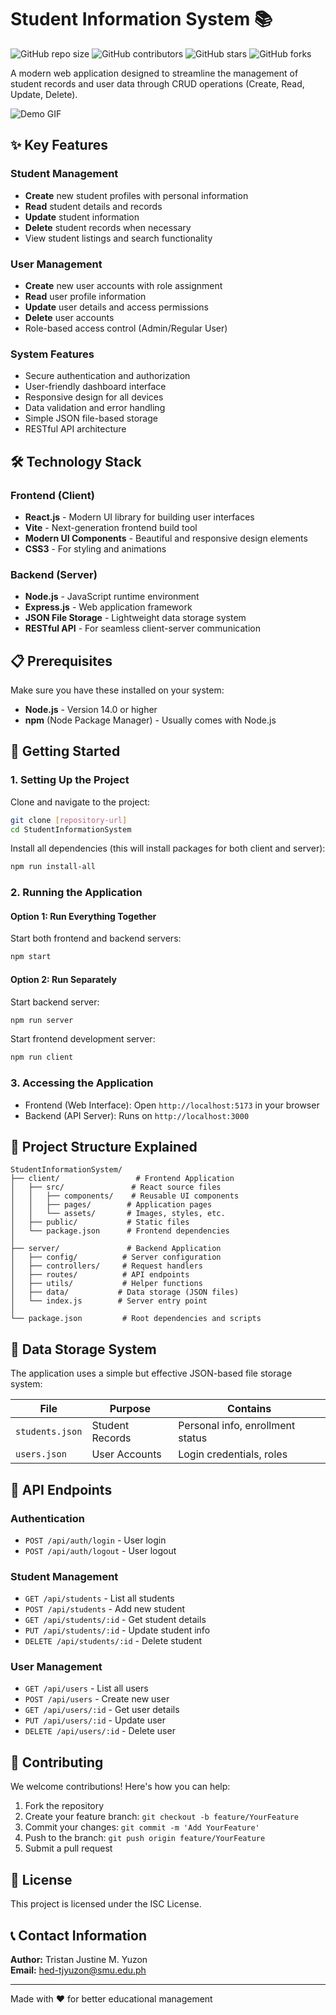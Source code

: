 # Student Information System 📚

![GitHub repo size](https://img.shields.io/github/repo-size/username/StudentInformationSystem?color=blue&style=flat-square)
![GitHub contributors](https://img.shields.io/github/contributors/username/StudentInformationSystem?color=green&style=flat-square)
![GitHub stars](https://img.shields.io/github/stars/username/StudentInformationSystem?color=yellow&style=flat-square)
![GitHub forks](https://img.shields.io/github/forks/username/StudentInformationSystem?color=orange&style=flat-square)

A modern web application designed to streamline the management of student records and user data through CRUD operations (Create, Read, Update, Delete).

![Demo GIF](https://user-images.githubusercontent.com/demo.gif) <!-- Replace with actual GIF URL -->

## ✨ Key Features

### Student Management
- **Create** new student profiles with personal information
- **Read** student details and records
- **Update** student information
- **Delete** student records when necessary
- View student listings and search functionality

### User Management
- **Create** new user accounts with role assignment
- **Read** user profile information
- **Update** user details and access permissions
- **Delete** user accounts
- Role-based access control (Admin/Regular User)

### System Features
- Secure authentication and authorization
- User-friendly dashboard interface
- Responsive design for all devices
- Data validation and error handling
- Simple JSON file-based storage
- RESTful API architecture

## 🛠️ Technology Stack

### Frontend (Client)
- **React.js** - Modern UI library for building user interfaces
- **Vite** - Next-generation frontend build tool
- **Modern UI Components** - Beautiful and responsive design elements
- **CSS3** - For styling and animations

### Backend (Server)
- **Node.js** - JavaScript runtime environment
- **Express.js** - Web application framework
- **JSON File Storage** - Lightweight data storage system
- **RESTful API** - For seamless client-server communication

## 📋 Prerequisites

Make sure you have these installed on your system:
- **Node.js** - Version 14.0 or higher
- **npm** (Node Package Manager) - Usually comes with Node.js

## 🚀 Getting Started

### 1. Setting Up the Project

Clone and navigate to the project:
```bash
git clone [repository-url]
cd StudentInformationSystem
```

Install all dependencies (this will install packages for both client and server):
```bash
npm run install-all
```

### 2. Running the Application

#### Option 1: Run Everything Together
Start both frontend and backend servers:
```bash
npm start
```

#### Option 2: Run Separately
Start backend server:
```bash
npm run server
```

Start frontend development server:
```bash
npm run client
```

### 3. Accessing the Application
- Frontend (Web Interface): Open `http://localhost:5173` in your browser
- Backend (API Server): Runs on `http://localhost:3000`

## 📁 Project Structure Explained

```
StudentInformationSystem/
├── client/                 # Frontend Application
│   ├── src/               # React source files
│   │   ├── components/    # Reusable UI components
│   │   ├── pages/        # Application pages
│   │   └── assets/       # Images, styles, etc.
│   ├── public/           # Static files
│   └── package.json      # Frontend dependencies
│
├── server/               # Backend Application
│   ├── config/          # Server configuration
│   ├── controllers/     # Request handlers
│   ├── routes/          # API endpoints
│   ├── utils/           # Helper functions
│   ├── data/           # Data storage (JSON files)
│   └── index.js        # Server entry point
│
└── package.json         # Root dependencies and scripts
```

## 💾 Data Storage System

The application uses a simple but effective JSON-based file storage system:

| File | Purpose | Contains |
|------|---------|----------|
| `students.json` | Student Records | Personal info, enrollment status |
| `users.json` | User Accounts | Login credentials, roles |

## 🔗 API Endpoints

### Authentication
- `POST /api/auth/login` - User login
- `POST /api/auth/logout` - User logout

### Student Management
- `GET /api/students` - List all students
- `POST /api/students` - Add new student
- `GET /api/students/:id` - Get student details
- `PUT /api/students/:id` - Update student info
- `DELETE /api/students/:id` - Delete student

### User Management
- `GET /api/users` - List all users
- `POST /api/users` - Create new user
- `GET /api/users/:id` - Get user details
- `PUT /api/users/:id` - Update user
- `DELETE /api/users/:id` - Delete user

## 🤝 Contributing

We welcome contributions! Here's how you can help:

1. Fork the repository
2. Create your feature branch: `git checkout -b feature/YourFeature`
3. Commit your changes: `git commit -m 'Add YourFeature'`
4. Push to the branch: `git push origin feature/YourFeature`
5. Submit a pull request

## 📄 License

This project is licensed under the ISC License.

## 📞 Contact Information

**Author:** Tristan Justine M. Yuzon  
**Email:** hed-tjyuzon@smu.edu.ph

---
Made with ❤️ for better educational management